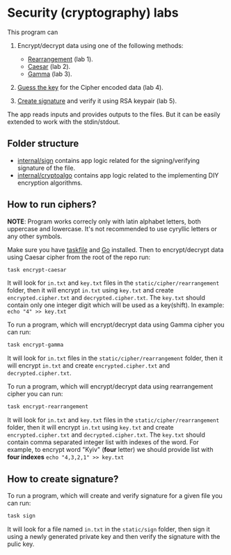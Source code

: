 # Security (cryptography) labs

This program can

1. Encrypt/decrypt data using one of the following methods:

   - [Rearrangement](https://github.com/hrvadl/security/blob/master/internal/cryptoalgo/domain/cipher/rearrangement/rearrangement.go) (lab 1).
   - [Caesar](https://github.com/hrvadl/security/blob/master/internal/cryptoalgo/domain/cipher/ceasar/ceasar.go) (lab 2).
   - [Gamma](https://github.com/hrvadl/security/blob/master/internal/cryptoalgo/domain/cipher/gamma/cipher.go) (lab 3).

2. [Guess the key](https://github.com/hrvadl/security/blob/master/internal/cryptoalgo/domain/analysis/decrypt.go) for the Cipher encoded data (lab 4).
3. [Create signature](https://github.com/hrvadl/security/blob/master/internal/sign/domain/sign/signer.go) and verify it using RSA keypair (lab 5).

The app reads inputs and provides outputs to the files. But it can be easily extended to work with the stdin/stdout.

## Folder structure

- [internal/sign](https://github.com/hrvadl/security/tree/master/internal/sign) contains app logic related for the signing/verifying signature of the file.
- [internal/cryptoalgo](https://github.com/hrvadl/security/tree/master/internal/cryptoalgo) contains app logic related to the implementing DIY encryption algorithms.

## How to run ciphers?

**NOTE**: Program works correcly only with latin alphabet letters, both uppercase and lowercase. It's not recommended to use
cyryllic letters or any other symbols.

Make sure you have [taskfile](https://taskfile.dev/) and [Go](https://go.dev/) installed. Then to encrypt/decrypt data using
Caesar cipher from the root of the repo run:

```sh
task encrypt-caesar
```

It will look for `in.txt` and `key.txt` files in the `static/cipher/rearrangement` folder, then it will encrypt `in.txt` using `key.txt`
and create `encrypted.cipher.txt` and `decrypted.cipher.txt`. The `key.txt` should contain only one integer digit which will be used as a key(shift).
In example: `echo "4" >> key.txt`

To run a program, which will encrypt/decrypt data using Gamma cipher you can run:

```sh
task encrypt-gamma
```

It will look for `in.txt` files in the `static/cipher/rearrangement` folder, then it will encrypt `in.txt`
and create `encrypted.cipher.txt` and `decrypted.cipher.txt`.

To run a program, which will encrypt/decrypt data using rearrangement cipher you can run:

```sh
task encrypt-rearrangement
```

It will look for `in.txt` and `key.txt` files in the `static/cipher/rearrangement` folder, then it will encrypt `in.txt` using `key.txt`
and create `encrypted.cipher.txt` and `decrypted.cipher.txt`. The `key.txt` should contain comma separated integer list with indexes of the
word. For example, to encrypt word "Kyiv" (**four** letter) we should provide list with **four indexes** `echo "4,3,2,1" >> key.txt`

## How to create signature?

To run a program, which will create and verify signature for a given file you can run:

```sh
task sign
```

It will look for a file named `in.txt` in the `static/sign` folder, then sign it using a newly generated private key and then verify the signature with the
pulic key.
